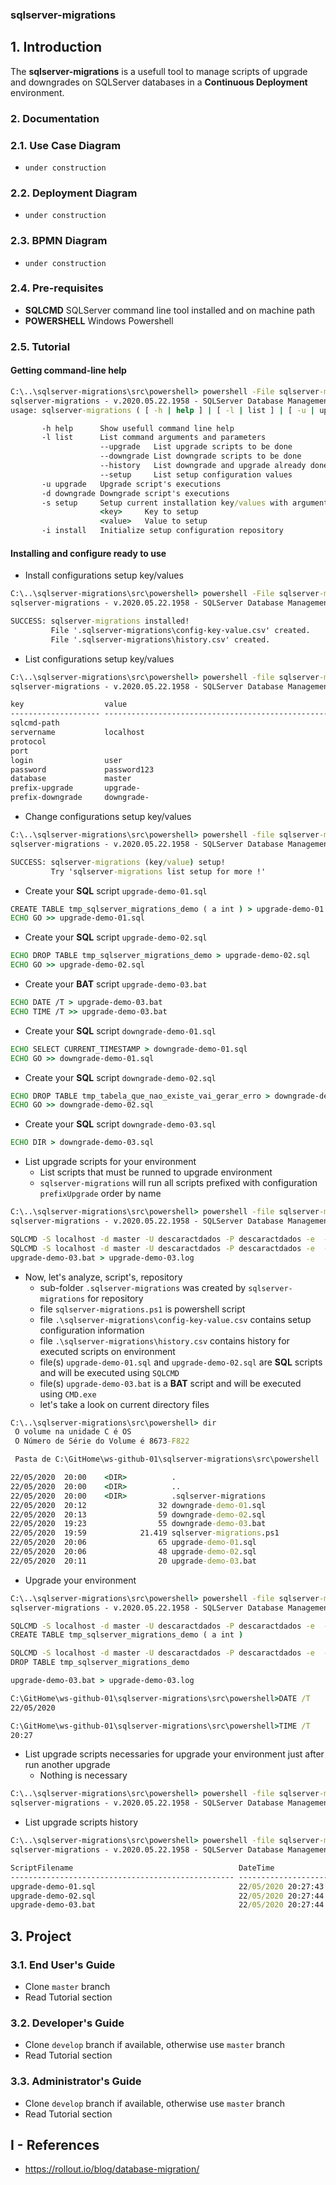### sqlserver-migrations

## 1. Introduction

The **sqlserver-migrations** is a usefull tool to manage scripts of upgrade and downgrades on SQLServer databases in a **Continuous Deployment** environment.


### 2. Documentation

### 2.1. Use Case Diagram

* `under construction`

### 2.2. Deployment Diagram

* `under construction`

### 2.3. BPMN Diagram

* `under construction`

### 2.4. Pre-requisites

* **SQLCMD** SQLServer command line tool installed and on machine path
* **POWERSHELL** Windows Powershell

### 2.5. Tutorial

#### Getting command-line help

```bat
C:\..\sqlserver-migrations\src\powershell> powershell -File sqlserver-migrations.ps1 -h
sqlserver-migrations - v.2020.05.22.1958 - SQLServer Database Management Tool for upgrades and downgrades scripts
usage: sqlserver-migrations ( [ -h | help ] | [ -l | list ] | [ -u | upgrade ] | [ -d | downgrade ] | [ -s | setup ] | [ -i | install ] ) [ --cmd-args ] [ cmd-params ]

       -h help      Show usefull command line help
       -l list      List command arguments and parameters
                    --upgrade   List upgrade scripts to be done
                    --downgrade List downgrade scripts to be done
                    --history   List downgrade and upgrade already done
                    --setup     List setup configuration values
       -u upgrade   Upgrade script's executions
       -d downgrade Downgrade script's executions
       -s setup     Setup current installation key/values with arguments and parameters
                    <key>     Key to setup
                    <value>   Value to setup
       -i install   Initialize setup configuration repository

```


#### Installing and configure ready to use

* Install configurations setup key/values

```bat
C:\..\sqlserver-migrations\src\powershell> powershell -File sqlserver-migrations.ps1 install
sqlserver-migrations - v.2020.05.22.1958 - SQLServer Database Management Tool for upgrades and downgrades scripts

SUCCESS: sqlserver-migrations installed!
         File '.sqlserver-migrations\config-key-value.csv' created.
         File '.sqlserver-migrations\history.csv' created.

```

* List configurations setup key/values

```bat
C:\..\sqlserver-migrations\src\powershell> powershell -file sqlserver-migrations.ps1 list --setup
sqlserver-migrations - v.2020.05.22.1958 - SQLServer Database Management Tool for upgrades and downgrades scripts

key                  value                                              obs
-------------------- -------------------------------------------------- ------------------------
sqlcmd-path
servername           localhost
protocol
port
login                user
password             password123
database             master
prefix-upgrade       upgrade-
prefix-downgrade     downgrade-

```

* Change configurations setup key/values

```bat
C:\..\sqlserver-migrations\src\powershell> powershell -file sqlserver-migrations.ps1 setup login sa
sqlserver-migrations - v.2020.05.22.1958 - SQLServer Database Management Tool for upgrades and downgrades scripts

SUCCESS: sqlserver-migrations (key/value) setup!
         Try 'sqlserver-migrations list setup for more !'

```

* Create your **SQL** script `upgrade-demo-01.sql`

```bat
CREATE TABLE tmp_sqlserver_migrations_demo ( a int ) > upgrade-demo-01.sql
ECHO GO >> upgrade-demo-01.sql
```

* Create your **SQL** script `upgrade-demo-02.sql`

```bat
ECHO DROP TABLE tmp_sqlserver_migrations_demo > upgrade-demo-02.sql
ECHO GO >> upgrade-demo-02.sql
```

* Create your **BAT** script `upgrade-demo-03.bat`

```bat
ECHO DATE /T > upgrade-demo-03.bat
ECHO TIME /T >> upgrade-demo-03.bat
```

* Create your **SQL** script `downgrade-demo-01.sql`

```bat
ECHO SELECT CURRENT_TIMESTAMP > downgrade-demo-01.sql
ECHO GO >> downgrade-demo-01.sql
```

* Create your **SQL** script `downgrade-demo-02.sql`

```bat
ECHO DROP TABLE tmp_tabela_que_nao_existe_vai_gerar_erro > downgrade-demo-02.sql
ECHO GO >> downgrade-demo-02.sql
```

* Create your **SQL** script `downgrade-demo-03.sql`

```bat
ECHO DIR > downgrade-demo-03.sql
```

* List upgrade scripts for your environment
  * List scripts that must be runned to upgrade environment
  * `sqlserver-migrations` will run all scripts prefixed with configuration `prefixUpgrade` order by name

```bat
C:\..\sqlserver-migrations\src\powershell> powershell -file sqlserver-migrations.ps1 list --upgrade
sqlserver-migrations - v.2020.05.22.1958 - SQLServer Database Management Tool for upgrades and downgrades scripts

SQLCMD -S localhost -d master -U descaractdados -P descaractdados -e  -i upgrade-demo-01.sql -o upgrade-demo-01.log
SQLCMD -S localhost -d master -U descaractdados -P descaractdados -e  -i upgrade-demo-02.sql -o upgrade-demo-02.log
upgrade-demo-03.bat > upgrade-demo-03.log

```

* Now, let's analyze, script's, repository
  * sub-folder `.sqlserver-migrations` was created by `sqlserver-migrations` for repository
  * file   `sqlserver-migrations.ps1` is powershell script
  * file   `.\sqlserver-migrations\config-key-value.csv` contains setup configuration information
  * file   `.\sqlserver-migrations\history.csv` contains history for executed scripts on environment
  * file(s) `upgrade-demo-01.sql` and `upgrade-demo-02.sql` are **SQL** scripts and will be executed using `SQLCMD`
  * file(s) `upgrade-demo-03.bat` is a **BAT** script and will be executed using `CMD.exe`
  * let's take a look on current directory files

```bat
C:\..\sqlserver-migrations\src\powershell> dir
 O volume na unidade C é OS
 O Número de Série do Volume é 8673-F822

 Pasta de C:\GitHome\ws-github-01\sqlserver-migrations\src\powershell

22/05/2020  20:00    <DIR>          .
22/05/2020  20:00    <DIR>          ..
22/05/2020  20:00    <DIR>          .sqlserver-migrations
22/05/2020  20:12                32 downgrade-demo-01.sql
22/05/2020  20:13                59 downgrade-demo-02.sql
22/05/2020  19:23                55 downgrade-demo-03.bat
22/05/2020  19:59            21.419 sqlserver-migrations.ps1
22/05/2020  20:06                65 upgrade-demo-01.sql
22/05/2020  20:06                48 upgrade-demo-02.sql
22/05/2020  20:11                20 upgrade-demo-03.bat
```

* Upgrade your environment

```bat
C:\..\sqlserver-migrations\src\powershell> powershell -file sqlserver-migrations.ps1 upgrade
sqlserver-migrations - v.2020.05.22.1958 - SQLServer Database Management Tool for upgrades and downgrades scripts

SQLCMD -S localhost -d master -U descaractdados -P descaractdados -e  -i upgrade-demo-01.sql -o upgrade-demo-01.log
CREATE TABLE tmp_sqlserver_migrations_demo ( a int )

SQLCMD -S localhost -d master -U descaractdados -P descaractdados -e  -i upgrade-demo-02.sql -o upgrade-demo-02.log
DROP TABLE tmp_sqlserver_migrations_demo

upgrade-demo-03.bat > upgrade-demo-03.log

C:\GitHome\ws-github-01\sqlserver-migrations\src\powershell>DATE /T
22/05/2020

C:\GitHome\ws-github-01\sqlserver-migrations\src\powershell>TIME /T
20:27
```

* List upgrade scripts necessaries for upgrade your environment just after run another upgrade
  * Nothing is necessary

```bat
C:\..\sqlserver-migrations\src\powershell> powershell -file sqlserver-migrations.ps1 list --upgrade
sqlserver-migrations - v.2020.05.22.1958 - SQLServer Database Management Tool for upgrades and downgrades scripts
```

* List upgrade scripts history

```bat
C:\..\sqlserver-migrations\src\powershell> powershell -file sqlserver-migrations.ps1 list --history
sqlserver-migrations - v.2020.05.22.1958 - SQLServer Database Management Tool for upgrades and downgrades scripts

ScriptFilename                                     DateTime             Obs
-------------------------------------------------- -------------------- ------------------------
upgrade-demo-01.sql                                22/05/2020 20:27:43
upgrade-demo-02.sql                                22/05/2020 20:27:44
upgrade-demo-03.bat                                22/05/2020 20:27:44
```


## 3. Project

### 3.1. End User's Guide

* Clone `master` branch
* Read Tutorial section

### 3.2. Developer's Guide

* Clone `develop` branch if available, otherwise use `master` branch
* Read Tutorial section

### 3.3. Administrator's Guide

* Clone `develop` branch if available, otherwise use `master` branch
* Read Tutorial section



## I - References ##

* https://rollout.io/blog/database-migration/
